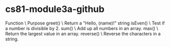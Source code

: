 # cs81-module3a-github


Function  \ Purpose
greet()   \ Return a "Hello, (name)!" string
isEven()  \ Test if a number is divisible by 2.
sum()     \ Add up all numbers in an array.
max()     \ Return the largest value in an array.
reverse() \ Reverse the characters in a string.
